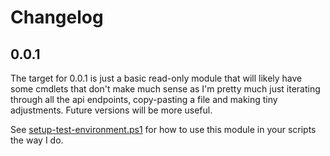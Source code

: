 # Changelog

## 0.0.1

The target for 0.0.1 is just a basic read-only module that will likely have some cmdlets that don't make much sense as I'm pretty much just iterating through all the api endpoints, copy-pasting a file and making tiny adjustments. Future versions will be more useful.

See [setup-test-environment.ps1](setup-test-environment.ps1) for how to use this module in your scripts the way I do.
